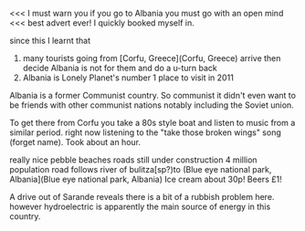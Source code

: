 <<<
I must warn you if you go to Albania you must go with an open mind
<<<
best advert ever! I quickly booked myself in.

since this I learnt that
1) many tourists going from [Corfu, Greece](Corfu, Greece) arrive then decide Albania is not for them and do a u-turn back
2) Albania is Lonely Planet's number 1 place to visit in 2011

Albania is a former Communist country. So communist it didn't even want to be friends with other communist nations notably including the Soviet union.

To get there from Corfu you take a 80s style boat and listen to music from a similar period. right now listening to the "take those broken wings" song (forget name). Took about an hour.

really nice pebble beaches
roads still under construction
4 million population
road follows river of bulitza[sp?)to (Blue eye national park, Albania](Blue eye national park, Albania)
Ice cream about 30p! Beers £1!

A drive out of Sarande reveals there is a bit of a rubbish problem here. however hydroelectric is apparently the main source of energy in this country.

